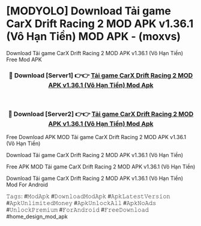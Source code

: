 # [MODYOLO] Download Tải game CarX Drift Racing 2 MOD APK v1.36.1 (Vô Hạn Tiền) MOD APK - (moxvs)
Download Tải game CarX Drift Racing 2 MOD APK v1.36.1 (Vô Hạn Tiền) Free Mod APK

<div align="center">
<h3>🔴 Download [Server1] 👉👉 <a href="https://apk-comot.site?title=Tải_game_CarX_Drift_Racing_2_MOD_APK_v1.36.1_(Vô_Hạn_Tiền)">Tải game CarX Drift Racing 2 MOD APK v1.36.1 (Vô Hạn Tiền) Mod Apk</a></h3><br>

<h3>🔴 Download [Server2] 👉👉 <a href="https://apk-comot.site?title=Tải_game_CarX_Drift_Racing_2_MOD_APK_v1.36.1_(Vô_Hạn_Tiền)">Tải game CarX Drift Racing 2 MOD APK v1.36.1 (Vô Hạn Tiền) Mod Apk</a></h3>
</div>


Free Download APK MOD Tải game CarX Drift Racing 2 MOD APK v1.36.1 (Vô Hạn Tiền)

Download Tải game CarX Drift Racing 2 MOD APK v1.36.1 (Vô Hạn Tiền) 

Free APK MOD Tải game CarX Drift Racing 2 MOD APK v1.36.1 (Vô Hạn Tiền) 

Download Tải game CarX Drift Racing 2 MOD APK v1.36.1 (Vô Hạn Tiền) Mod For Android

𝚃𝚊𝚐𝚜: #𝙼𝚘𝚍𝙰𝚙𝚔 #𝙳𝚘𝚠𝚗𝚕𝚘𝚊𝚍𝙼𝚘𝚍𝙰𝚙𝚔 #𝙰𝚙𝚔𝙻𝚊𝚝𝚎𝚜𝚝𝚅𝚎𝚛𝚜𝚒𝚘𝚗 #𝙰𝚙𝚔𝚄𝚗𝚕𝚒𝚖𝚒𝚝𝚎𝚍𝙼𝚘𝚗𝚎𝚢 #𝙰𝚙𝚔𝚄𝚗𝚕𝚘𝚌𝚔𝙰𝚕𝚕 #𝙰𝚙𝚔𝙽𝚘𝙰𝚍𝚜 #𝚄𝚗𝚕𝚘𝚌𝚔𝙿𝚛𝚎𝚖𝚒𝚞𝚖 #𝙵𝚘𝚛𝙰𝚗𝚍𝚛𝚘𝚒𝚍 #𝙵𝚛𝚎𝚎𝙳𝚘𝚠𝚗𝚕𝚘𝚊𝚍 #home_design_mod_apk